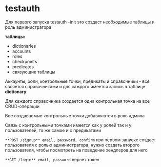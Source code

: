 # testauth

Для первого запуска testauth -init это создаст необходимые таблицы и роль администратора

**таблицы:**
* dictionaries
* accounts
* roles
* checkpoints
* predicates
* связующие таблицы

Аккаунты, роли, контрольные точки, предикаты и справочники - все является справочниками и для каждого имеется запись в таблице **dictionary** 

Для каждого справочника создается одна контрольная точка на все CRUD-операции

Все создаваемые контрольные точки добавляются в роль админа

Связь с контрольными точками имеется как у ролей так и у пользователей, то же самое и с предикатами

`**POST /signup** email, password, confirm` при первом запуске создаст пользователя с ролью администратора, нужно создать второго пользователя, чтобы посмотреть на поведение хендлеров для него

`**GET /login** email, password` вернет токен
